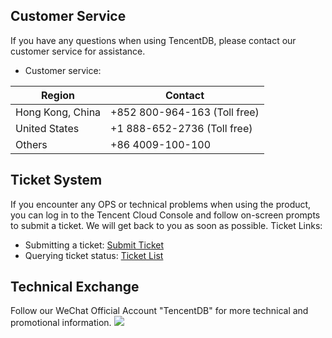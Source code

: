 ## Customer Service
If you have any questions when using TencentDB, please contact our customer service for assistance.
- Customer service:

| Region | Contact |
|---------|---------|
| Hong Kong, China | +852 800-964-163 (Toll free) |
| United States | +1 888-652-2736 (Toll free) |
| Others | +86 4009-100-100 |


## Ticket System
If you encounter any OPS or technical problems when using the product, you can log in to the Tencent Cloud Console and follow on-screen prompts to submit a ticket. We will get back to you as soon as possible.
Ticket Links:
- Submitting a ticket: [Submit Ticket](https://console.cloud.tencent.com/workorder/category)
- Querying ticket status: [Ticket List](https://console.cloud.tencent.com/workorder)

## Technical Exchange
Follow our WeChat Official Account "TencentDB" for more technical and promotional information.
![](https://main.qcloudimg.com/raw/106276466dfc6f9591fd50f90db53d5a.png)
